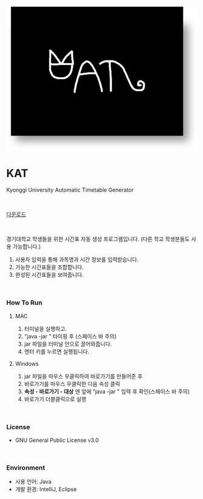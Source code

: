 ![KAT_logo](KAT_logo.png)

# KAT
Kyonggi University Automatic Timetable Generator
  
&nbsp;  
  
[다운로드](https://github.com/wontory/KAT/releases/tag/v1.0.0)
  
&nbsp;  
  
경기대학교 학생들을 위한 시간표 자동 생성 프로그램입니다. (다른 학교 학생분들도 사용 가능합니다.)  
1. 사용자 입력을 통해 과목명과 시간 정보를 입력받습니다.
2. 가능한 시간표들을 조합합니다.
3. 완성된 시간표들을 보여줍니다.
  
&nbsp;  
  
### How To Run
1. MAC
    1. 터미널을 실행하고.
    2. "java -jar " 타이핑 후 (스페이스 바 주의)
    3. jar 파일을 터미널 안으로 끌어와줍니다.
    4. 엔터 키를 누르면 실행됩니다.

2. Windows
    1. jar 파일을 마우스 우클릭하여 바로가기를 만들어준 후
    2. 바로가기를 마우스 우클릭한 다음 속성 클릭
    3. **속성 - 바로가기 - 대상** 맨 앞에 "java -jar " 입력 후 확인(스페이스 바 주의)
    4. 바로가기 더블클릭으로 실행
  
&nbsp;  
  
### License
- GNU General Public License v3.0

&nbsp;  

### Environment
- 사용 언어: Java  
- 개발 환경: IntelliJ, Eclipse

